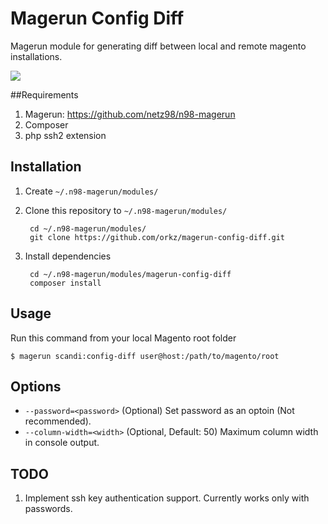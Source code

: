 # Magerun Config Diff

Magerun module for generating diff between local and remote magento installations.

![](http://i.imgur.com/FV7pjeJ.png)

##Requirements
1. Magerun: https://github.com/netz98/n98-magerun
2. Composer
3. php ssh2 extension

## Installation
1. Create `~/.n98-magerun/modules/`
2. Clone this repository to `~/.n98-magerun/modules/`

        cd ~/.n98-magerun/modules/
        git clone https://github.com/orkz/magerun-config-diff.git
3. Install dependencies
        
        cd ~/.n98-magerun/modules/magerun-config-diff
        composer install

## Usage

Run this command from your local Magento root folder

    $ magerun scandi:config-diff user@host:/path/to/magento/root
    
## Options

- `--password=<password>` (Optional) Set password as an optoin (Not recommended).
- `--column-width=<width>` (Optional, Default: 50) Maximum column width in console output.


## TODO
1. Implement ssh key authentication support. Currently works only with passwords.
